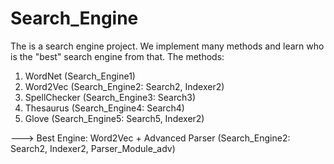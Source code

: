 # Search_Engine
The is a search engine project.
We implement many methods and learn who is the "best" search engine from that.
The methods:
1. WordNet (Search_Engine1)
2. Word2Vec (Search_Engine2: Search2, Indexer2)
3. SpellChecker (Search_Engine3: Search3)
4. Thesaurus (Search_Engine4: Search4)
5. Glove (Search_Engine5: Search5, Indexer2)

---> Best Engine: Word2Vec + Advanced Parser (Search_Engine2: Search2, Indexer2, Parser_Module_adv)

